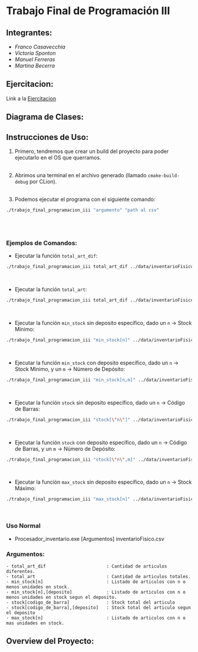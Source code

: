 # Trabajo Final de Programación III

## Integrantes:
- _Franco Casavecchia_
- _Victoria Sponton_
- _Manuel Ferreras_
- _Martina Becerra_

## Ejercitacion:
Link a la [Ejercitacion](https://presencial.ucc.edu.ar/pluginfile.php/1193586/mod_resource/content/0/prog%203%20parcial%202.pdf)
 
## Diagrama de Clases:

## Instrucciones de Uso:

1) Primero, tendremos que crear un build del proyecto para poder ejecutarlo en el OS que querramos. 
<br></br>

2) Abrimos una terminal en el archivo generado (llamado `cmake-build-debug` por CLion).
<br></br>

3) Podemos ejecutar el programa con el siguiente comando:
```bash
./trabajo_final_programacion_iii "argumento" "path al csv"
```
<br></br>

### Ejemplos de Comandos:
- Ejecutar la función `total_art_dif`:
```bash
./trabajo_final_programacion_iii total_art_dif ../data/inventarioFisico.csv
```
<br>

- Ejecutar la función `total_art`:
```bash
./trabajo_final_programacion_iii total_art_dif ../data/inventarioFisico.csv
```
<br>

- Ejecutar la función `min_stock` sin deposito específico, dado un `n` -> Stock Mínimo:
```bash
./trabajo_final_programacion_iii "min_stock[n]" ../data/inventarioFisico.csv
```
<br>

- Ejecutar la función `min_stock` con deposito específico, dado un `n` -> Stock Mínimo, y un `m` -> Número de Depósito:
```bash
./trabajo_final_programacion_iii "min_stock[n,m]" ../data/inventarioFisico.csv
```
<br>

- Ejecutar la función `stock` sin deposito específico, dado un `n` -> Código de Barras:
```bash
./trabajo_final_programacion_iii "stock[\"n\"]" ../data/inventarioFisico.csv
```
<br>

- Ejecutar la función `stock` con deposito específico, dado un `n` -> Código de Barras, y un `m` -> Número de Depósito:
```bash
./trabajo_final_programacion_iii "stock[\"n\",m]" ../data/inventarioFisico.csv
```
<br>

- Ejecutar la función `max_stock` sin deposito específico, dado un `n` -> Stock Máximo:
```bash
./trabajo_final_programacion_iii "max_stock[n]" ../data/inventarioFisico.csv
```
<br>

### Uso Normal
- Procesador_inventario.exe [Argumentos] inventarioFisico.csv

### Argumentos:
```console
- total_art_dif                       : Cantidad de articulos diferentes.
- total_art                           : Cantidad de articulos totales.
- min_stock[n]                        : Listado de articulos con n o menos unidades en stock.
- min_stock[n],[deposito]             : Listado de articulos con n o menos unidades en stock segun el deposito.
- stock[codigo_de_barra]              : Stock total del articulo
- stock[codigo_de_barra],[deposito]   : Stock total del articulo segun el deposito
- max_stock[n]                        : Listado de articulos con n o mas unidades en stock.
```

## Overview del Proyecto:

